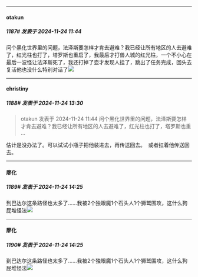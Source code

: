 ﻿
*****

####  otakun  
##### 1187#       发表于 2024-11-24 11:44

问个黑化世界里的问题，法泽斯要怎样才肯去避难？我已经让所有地区的人去避难了，红光柱也打了，塔罗斯也重启了，我最后才打兽人城的红光柱，一个不小心在最后一波怪让法泽斯死了，我还打掉了壶才发现人挂了，跳出了任务完成，回头去复活他也没什么特别对话了<img src="https://static.saraba1st.com/image/smiley/face2017/122.png" referrerpolicy="no-referrer">


*****

####  christiny  
##### 1188#       发表于 2024-11-24 13:30

<blockquote>otakun 发表于 2024-11-24 11:44
问个黑化世界里的问题，法泽斯要怎样才肯去避难？我已经让所有地区的人去避难了，红光柱也打了，塔罗斯也重 ...</blockquote>
估计是没办法了。可以试试小瓶子把他装进去，再传送回去。  或者扛着他传送回去。


*****

####  廖化  
##### 1189#       发表于 2024-11-24 14:25

到巴达尔这条路怪也太多了……我被2个独眼魔1个石头人1个狮鹫围攻，这什么狗屁堆怪法<img src="https://static.saraba1st.com/image/smiley/face2017/001.png" referrerpolicy="no-referrer">

*****

####  廖化  
##### 1190#       发表于 2024-11-24 14:25

到巴达尔这条路怪也太多了……我被2个独眼魔1个石头人1个狮鹫围攻，这什么狗屁堆怪法<img src="https://static.saraba1st.com/image/smiley/face2017/001.png" referrerpolicy="no-referrer">

